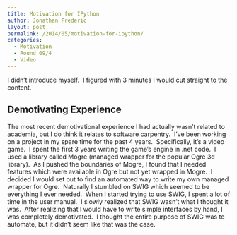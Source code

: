 ```yaml
---
title: Motivation for IPython
author: Jonathan Frederic
layout: post
permalink: /2014/05/motivation-for-ipython/
categories:
  - Motivation
  - Round 09/4
  - Video
---
```

I didn&#8217;t introduce myself.  I figured with 3 minutes I would cut straight to the content.

## Demotivating Experience

The most recent demotivational experience I had actually wasn&#8217;t related to academia, but I do think it relates to software carpentry.  I&#8217;ve been working on a project in my spare time for the past 4 years.  Specifically, it&#8217;s a video game.  I spent the first 3 years writing the game&#8217;s engine in .net code.  I used a library called Mogre (managed wrapper for the popular Ogre 3d library).  As I pushed the boundaries of Mogre, I found that I needed features which were available in Ogre but not yet wrapped in Mogre.  I decided I would set out to find an automated way to write my own managed wrapper for Ogre.  Naturally I stumbled on SWIG which seemed to be everything I ever needed.  When I started trying to use SWIG, I spent a lot of time in the user manual.  I slowly realized that SWIG wasn&#8217;t what I thought it was.  After realizing that I would have to write simple interfaces by hand, I was completely demotivated.  I thought the entire purpose of SWIG was to automate, but it didn&#8217;t seem like that was the case.